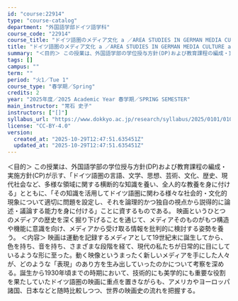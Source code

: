 ```yaml
---
id: "course:22914"
type: "course-catalog"
department: "外国語学部ドイツ語学科"
course_code: "22914"
course_title: "ドイツ語圏のメディア文化 a ／AREA STUDIES IN GERMAN MEDIA CULTURE a"
title: "ドイツ語圏のメディア文化 a ／AREA STUDIES IN GERMAN MEDIA CULTURE a"
summary: "＜目的＞ この授業は、外国語学部の学位授与方針(DP)および教育課程の編成・実施方針(CP)が示す、「ドイツ語圏の言語、文学、思想、芸術、文化、歴史、現代社会など、多様な領域に関する横断的な知識を養い、全人的な教養を身に付ける」とともに、「…"
tags: []
campus: ""
term: ""
period: "火1／Tue 1"
course_type: "春学期／Spring"
credits: 2
year: "2025年度／2025 Academic Year 春学期／SPRING SEMESTER"
main_instructor: "常石 史子"
instructors: ["[]"]
syllabus_url: "https://www.dokkyo.ac.jp/research/syllabus/2025/0101/0101_22914_ja_JP.html"
license: "CC-BY-4.0"
version:
  created_at: "2025-10-29T12:47:51.635451Z"
  updated_at: "2025-10-29T12:47:51.635451Z"
---
```

＜目的＞ この授業は、外国語学部の学位授与方針(DP)および教育課程の編成・実施方針(CP)が示す、「ドイツ語圏の言語、文学、思想、芸術、文化、歴史、現代社会など、多様な領域に関する横断的な知識を養い、全人的な教養を身に付ける」とともに、「その知識を活用してドイツ語圏に関わる様々な社会的・文化的現象について適切に問題を設定し、それを論理的かつ独自の視点から説得的に論述・議論する能力を身に付ける」ことに資するものである。 映画というひとつのメディアの歴史を深く掘り下げることを通じて、メディアそのものがもつ構造や機能に意識を向け、メディアから受け取る情報を批判的に検討する姿勢を養う。 ＜内容＞ 映画は運動を記録するメディアとして19世紀末に誕生してから、色を持ち、音を持ち、さまざまな段階を経て、現代の私たちが日常的に目にしているような形に至った。動く映像というまったく新しいメディアを手にした人々が、どのような「表現」のあり方を生み出していったのかについて考察を深める。誕生から1930年頃までの時期において、技術的にも美学的にも重要な役割を果たしていたドイツ語圏の映画に重点を置きながらも、アメリカやヨーロッパ諸国、日本などと随時比較しつつ、世界の映画史の流れを把握する。
